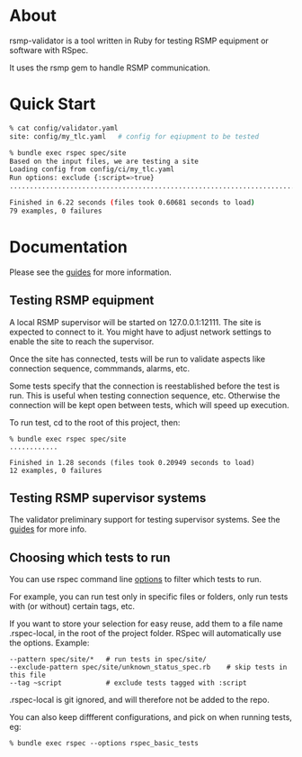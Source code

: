 # About
rsmp-validator is a tool written in Ruby for testing RSMP equipment or software with RSpec.

It uses the rsmp gem to handle RSMP communication.

# Quick Start

```sh
% cat config/validator.yaml 
site: config/my_tlc.yaml   # config for eqiupment to be tested

% bundle exec rspec spec/site
Based on the input files, we are testing a site
Loading config from config/ci/my_tlc.yaml
Run options: exclude {:script=>true}
...............................................................................

Finished in 6.22 seconds (files took 0.60681 seconds to load)
79 examples, 0 failures
```

# Documentation
Please see the [guides](guides/introduction.md) for more information.

## Testing RSMP equipment
A local RSMP supervisor will be started on 127.0.0.1:12111. The site is expected to connect to it. You might have to adjust network settings to enable the site to reach the supervisor.

Once the site has connected, tests will be run to validate aspects like connection sequence, commmands, alarms, etc.

Some tests specify that the connection is reestablished before the test is run. This is useful when testing connection sequence, etc. Otherwise the connection will be kept open between tests, which will speed up execution.

To run test, cd to the root of this project, then:
	
```
% bundle exec rspec spec/site
............

Finished in 1.28 seconds (files took 0.20949 seconds to load)
12 examples, 0 failures
```

## Testing RSMP supervisor systems
The validator preliminary support for testing supervisor systems. See the [guides](guides/configuring.md) for more info.

## Choosing which tests to run
You can use rspec command line [options](https://rspec.info/) to filter which tests to run.

For example, you can run test only in specific files or folders, only run tests with (or without) certain tags, etc. 

If you want to store your selection for easy reuse, add them to a file name .rspec-local, in the root of the project folder. RSpec will automatically use the options. Example:

```
--pattern spec/site/*   # run tests in spec/site/
--exclude-pattern spec/site/unknown_status_spec.rb    # skip tests in this file
--tag ~script           # exclude tests tagged with :script
```

 .rspec-local is git ignored, and will therefore not be added to the repo. 

You can also keep diffferent configurations, and pick on when running tests, eg:

```
% bundle exec rspec --options rspec_basic_tests
```



